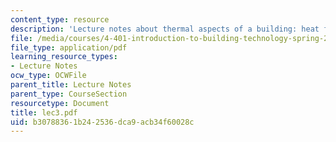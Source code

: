 ```yaml
---
content_type: resource
description: 'Lecture notes about thermal aspects of a building: heat flow.'
file: /media/courses/4-401-introduction-to-building-technology-spring-2006/b30788361b242536dca9acb34f60028c_lec3.pdf
file_type: application/pdf
learning_resource_types:
- Lecture Notes
ocw_type: OCWFile
parent_title: Lecture Notes
parent_type: CourseSection
resourcetype: Document
title: lec3.pdf
uid: b3078836-1b24-2536-dca9-acb34f60028c
---
```

